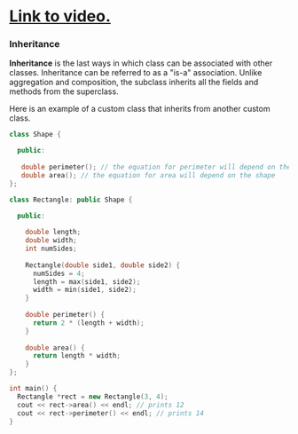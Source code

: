 # [Link to video.](TODO)

### Inheritance

**Inheritance** is the last ways in which class can be associated with other classes. Inheritance can be referred to as a "is-a" association. Unlike aggregation and composition, the subclass inherits all the fields and methods from the superclass. 


Here is an example of a custom class that inherits from another custom class. 

```cpp
class Shape {

  public:
   
   double perimeter(); // the equation for perimeter will depend on the shape
   double area(); // the equation for area will depend on the shape
};

class Rectangle: public Shape {

  public:
  
    double length;
    double width;
    int numSides;
	    
    Rectangle(double side1, double side2) {
      numSides = 4;
      length = max(side1, side2);
      width = min(side1, side2);
    }
	    
    double perimeter() {
      return 2 * (length + width);
    }
	    
    double area() {
      return length * width;
    }  
};

int main() {
  Rectangle *rect = new Rectangle(3, 4);
  cout << rect->area() << endl; // prints 12
  cout << rect->perimeter() << endl; // prints 14
}
```
